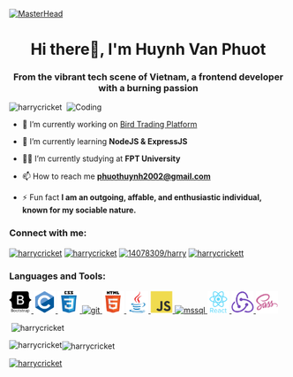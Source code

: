 [![MasterHead](https://bit.ly/43u1Jlg)](https://harrycricket.io)
<h1 align="center">Hi there👋, I'm Huynh Van Phuot</h1>
<h3 align="center">From the vibrant tech scene of Vietnam, a frontend developer with a burning passion</h3>
<img align="right" alt="Coding" width="400" src="https://devpunch.com/img/Dev-At-Work-Gif.jpg">

<p align="left"> <img src="https://komarev.com/ghpvc/?username=harrycricket&label=Profile%20views&color=0e75b6&style=flat" alt="harrycricket" /> </p>



- 🔭 I’m currently working on [Bird Trading Platform](https://www.birdland2nd.store/)

- 🌱 I’m currently learning **NodeJS & ExpressJS**

- 👨‍💻 I’m currently studying at **FPT University**

- 📫 How to reach me **phuothuynh2002@gmail.com**

- ⚡ Fun fact **I am an outgoing, affable, and enthusiastic individual, known for my sociable nature.**

<h3 align="left">Connect with me:</h3>
<p align="left">
<a href="https://codepen.io/harrycricket" target="blank"><img align="center" src="https://raw.githubusercontent.com/rahuldkjain/github-profile-readme-generator/master/src/images/icons/Social/codepen.svg" alt="harrycricket" height="30" width="40" /></a>
<a href="https://linkedin.com/in/harrycricket" target="blank"><img align="center" src="https://raw.githubusercontent.com/rahuldkjain/github-profile-readme-generator/master/src/images/icons/Social/linked-in-alt.svg" alt="harrycricket" height="30" width="40" /></a>
<a href="https://stackoverflow.com/users/14078309/harry" target="blank"><img align="center" src="https://raw.githubusercontent.com/rahuldkjain/github-profile-readme-generator/master/src/images/icons/Social/stack-overflow.svg" alt="14078309/harry" height="30" width="40" /></a>
<a href="https://fb.com/harrycrickett" target="blank"><img align="center" src="https://raw.githubusercontent.com/rahuldkjain/github-profile-readme-generator/master/src/images/icons/Social/facebook.svg" alt="harrycrickett" height="30" width="40" /></a>
</p>

<h3 align="left">Languages and Tools:</h3>
<p align="left"> <a href="https://getbootstrap.com" target="_blank" rel="noreferrer"> <img src="https://raw.githubusercontent.com/devicons/devicon/master/icons/bootstrap/bootstrap-plain-wordmark.svg" alt="bootstrap" width="40" height="40"/> </a> <a href="https://www.cprogramming.com/" target="_blank" rel="noreferrer"> <img src="https://raw.githubusercontent.com/devicons/devicon/master/icons/c/c-original.svg" alt="c" width="40" height="40"/> </a> <a href="https://www.w3schools.com/css/" target="_blank" rel="noreferrer"> <img src="https://raw.githubusercontent.com/devicons/devicon/master/icons/css3/css3-original-wordmark.svg" alt="css3" width="40" height="40"/> </a> <a href="https://git-scm.com/" target="_blank" rel="noreferrer"> <img src="https://www.vectorlogo.zone/logos/git-scm/git-scm-icon.svg" alt="git" width="40" height="40"/> </a> <a href="https://www.w3.org/html/" target="_blank" rel="noreferrer"> <img src="https://raw.githubusercontent.com/devicons/devicon/master/icons/html5/html5-original-wordmark.svg" alt="html5" width="40" height="40"/> </a> <a href="https://www.java.com" target="_blank" rel="noreferrer"> <img src="https://raw.githubusercontent.com/devicons/devicon/master/icons/java/java-original.svg" alt="java" width="40" height="40"/> </a> <a href="https://developer.mozilla.org/en-US/docs/Web/JavaScript" target="_blank" rel="noreferrer"> <img src="https://raw.githubusercontent.com/devicons/devicon/master/icons/javascript/javascript-original.svg" alt="javascript" width="40" height="40"/> </a> <a href="https://www.microsoft.com/en-us/sql-server" target="_blank" rel="noreferrer"> <img src="https://www.svgrepo.com/show/303229/microsoft-sql-server-logo.svg" alt="mssql" width="40" height="40"/> </a> <a href="https://reactjs.org/" target="_blank" rel="noreferrer"> <img src="https://raw.githubusercontent.com/devicons/devicon/master/icons/react/react-original-wordmark.svg" alt="react" width="40" height="40"/> </a> <a href="https://redux.js.org" target="_blank" rel="noreferrer"> <img src="https://raw.githubusercontent.com/devicons/devicon/master/icons/redux/redux-original.svg" alt="redux" width="40" height="40"/> </a> <a href="https://sass-lang.com" target="_blank" rel="noreferrer"> <img src="https://raw.githubusercontent.com/devicons/devicon/master/icons/sass/sass-original.svg" alt="sass" width="40" height="40"/> </a> </p>

<p>&nbsp;<img align="center" src="https://github-readme-stats.vercel.app/api?username=harrycricket&show_icons=true&locale=en" alt="harrycricket" /></p>

<p><img align="left" src="https://github-readme-stats.vercel.app/api/top-langs?username=harrycricket&show_icons=true&locale=en&layout=compact" alt="harrycricket" /></p>

<p><img align="center" src="https://github-readme-streak-stats.herokuapp.com/?user=harrycricket&" alt="harrycricket" /></p>
<p align="left"> <a href="https://github.com/ryo-ma/github-profile-trophy"><img src="https://github-profile-trophy.vercel.app/?username=harrycricket&theme=algolia" alt="harrycricket" /></a> </p>
